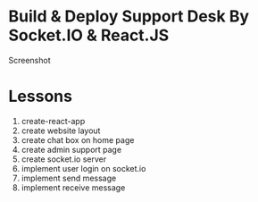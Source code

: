 # Build & Deploy Support Desk By Socket.IO & React.JS

Screenshot

# Lessons

1. create-react-app
2. create website layout
3. create chat box on home page
4. create admin support page
5. create socket.io server
6. implement user login on socket.io
7. implement send message
8. implement receive message
